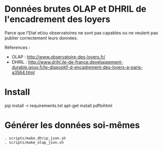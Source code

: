 # Données brutes OLAP et DHRIL de l'encadrement des loyers
Parce que l'Etat et/ou observatoires ne sont pas capables ou ne veulent pas publier correctement leurs données.

Réferences :
 - OLAP : http://www.observatoire-des-loyers.fr/
 - DHRIL : http://www.drihl.ile-de-france.developpement-durable.gouv.fr/le-dispositif-d-encadrement-des-loyers-a-paris-a3564.html

# Install
pip install -r requirements.txt
apt-get install pdftohtml

# Générer les données soi-mêmes
```
. scripts/make_dhrip_json.sh
. scripts/make_olap_json.sh
```

